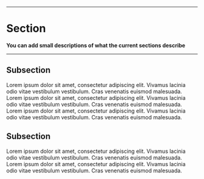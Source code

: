 
---

# Section
**You can add small descriptions of what the current sections describe**

---

## Subsection
Lorem ipsum dolor sit amet, consectetur adipiscing elit. Vivamus lacinia odio vitae vestibulum vestibulum. Cras venenatis euismod malesuada. Lorem ipsum dolor sit amet, consectetur adipiscing elit. Vivamus lacinia odio vitae vestibulum vestibulum. Cras venenatis euismod malesuada. Lorem ipsum dolor sit amet, consectetur adipiscing elit. Vivamus lacinia odio vitae vestibulum vestibulum. Cras venenatis euismod malesuada.

## Subsection
Lorem ipsum dolor sit amet, consectetur adipiscing elit. Vivamus lacinia odio vitae vestibulum vestibulum. Cras venenatis euismod malesuada. Lorem ipsum dolor sit amet, consectetur adipiscing elit. Vivamus lacinia odio vitae vestibulum vestibulum. Cras venenatis euismod malesuada.
